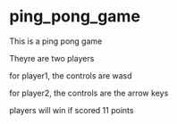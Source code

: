 # ping_pong_game

This is a ping pong game

Theyre are two players

for player1, the controls are wasd

for player2, the controls are the arrow keys

players will win if scored 11 points

